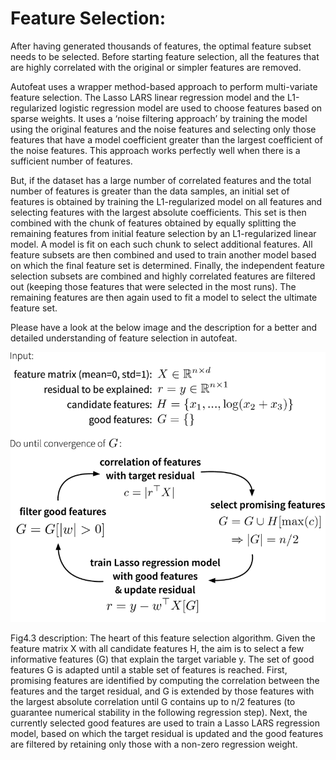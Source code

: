 # Feature Selection:

After having generated thousands of features, the optimal feature subset needs to be selected. Before starting feature selection, all the features that are highly correlated with the original or simpler features are removed.

Autofeat uses a wrapper method-based approach to perform multi-variate feature selection. The Lasso LARS linear regression model and the L1-regularized logistic regression model are used to choose features based on sparse weights. It uses a ‘noise filtering approach’ by training the model using the original features and the noise features and selecting only those features that have a model coefficient greater than the largest coefficient of the noise features. This approach works perfectly well when there is a sufficient number of features.

But, if the dataset has a large number of correlated features and the total number of features is greater than the data samples, an initial set of features is obtained by training the L1-regularized model on all features and selecting features with the largest absolute coefficients. This set is then combined with the chunk of features obtained by equally splitting the remaining features from initial feature selection by an L1-regularized linear model. A model is fit on each such chunk to select additional features. All feature subsets are then combined and used to train another model based on which the final feature set is determined. Finally, the independent feature selection subsets are combined and highly correlated features are filtered out \(keeping those features that were selected in the most runs\). The remaining features are then again used to fit a model to select the ultimate feature set.

Please have a look at the below image and the description for a better and detailed understanding of feature selection in autofeat.

![Fig4.3: autofeat feature selection algorithm](../../.gitbook/assets/image%20%281%29.png)

Fig4.3 description: The heart of this feature selection algorithm. Given the feature matrix X with all candidate features H, the aim is to select a few informative features \(G\) that explain the target variable y. The set of good features G is adapted until a stable set of features is reached. First, promising features are identified by computing the correlation between the features and the target residual, and G is extended by those features with the largest absolute correlation until G contains up to n/2 features \(to guarantee numerical stability in the following regression step\). Next, the currently selected good features are used to train a Lasso LARS regression model, based on which the target residual is updated and the good features are filtered by retaining only those with a non-zero regression weight.

